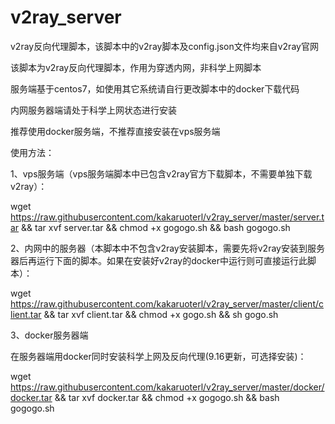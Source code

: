 # v2ray_server
v2ray反向代理脚本，该脚本中的v2ray脚本及config.json文件均来自v2ray官网

该脚本为v2ray反向代理脚本，作用为穿透内网，非科学上网脚本

服务端基于centos7，如使用其它系统请自行更改脚本中的docker下载代码

内网服务器端请处于科学上网状态进行安装

推荐使用docker服务端，不推荐直接安装在vps服务端

使用方法：

1、vps服务端（vps服务端脚本中已包含v2ray官方下载脚本，不需要单独下载v2ray）：

wget https://raw.githubusercontent.com/kakaruoterl/v2ray_server/master/server.tar && tar xvf server.tar && chmod +x gogogo.sh && bash gogogo.sh

2、内网中的服务器（本脚本中不包含v2ray安装脚本，需要先将v2ray安装到服务器后再运行下面的脚本。如果在安装好v2ray的docker中运行则可直接运行此脚本）：

wget https://raw.githubusercontent.com/kakaruoterl/v2ray_server/master/client/client.tar && tar xvf client.tar && chmod +x gogo.sh && sh gogo.sh

3、docker服务器端

在服务器端用docker同时安装科学上网及反向代理(9.16更新，可选择安装)：

wget https://raw.githubusercontent.com/kakaruoterl/v2ray_server/master/docker/docker.tar && tar xvf docker.tar && chmod +x gogogo.sh && bash gogogo.sh

